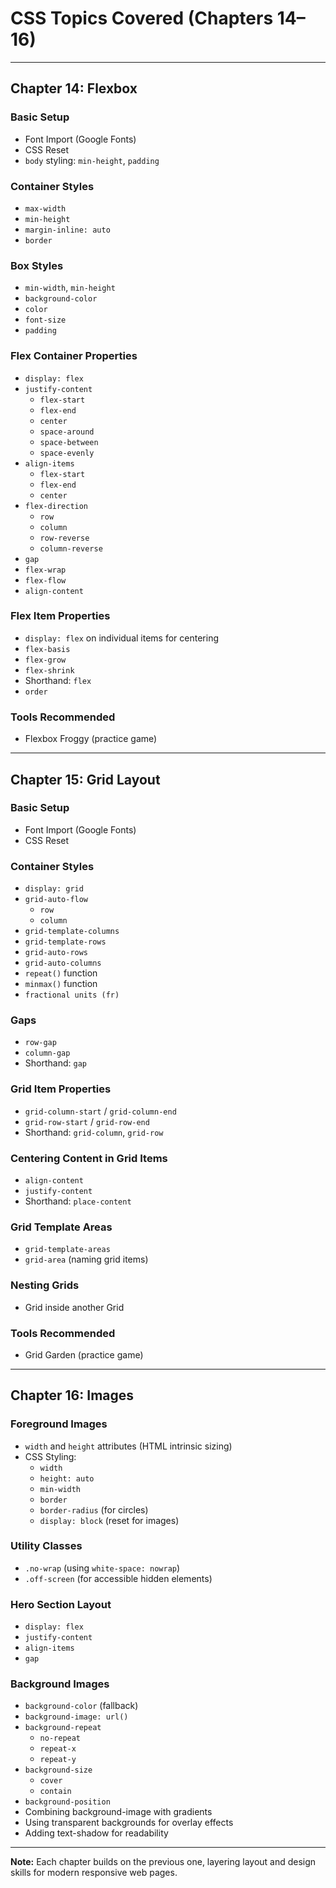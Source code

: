 # CSS Topics Covered (Chapters 14–16)

---

## Chapter 14: Flexbox

### Basic Setup
- Font Import (Google Fonts)
- CSS Reset
- `body` styling: `min-height`, `padding`

### Container Styles
- `max-width`
- `min-height`
- `margin-inline: auto`
- `border`

### Box Styles
- `min-width`, `min-height`
- `background-color`
- `color`
- `font-size`
- `padding`

### Flex Container Properties
- `display: flex`
- `justify-content`
  - `flex-start`
  - `flex-end`
  - `center`
  - `space-around`
  - `space-between`
  - `space-evenly`
- `align-items`
  - `flex-start`
  - `flex-end`
  - `center`
- `flex-direction`
  - `row`
  - `column`
  - `row-reverse`
  - `column-reverse`
- `gap`
- `flex-wrap`
- `flex-flow`
- `align-content`

### Flex Item Properties
- `display: flex` on individual items for centering
- `flex-basis`
- `flex-grow`
- `flex-shrink`
- Shorthand: `flex`
- `order`

### Tools Recommended
- Flexbox Froggy (practice game)

---

## Chapter 15: Grid Layout

### Basic Setup
- Font Import (Google Fonts)
- CSS Reset

### Container Styles
- `display: grid`
- `grid-auto-flow`
  - `row`
  - `column`
- `grid-template-columns`
- `grid-template-rows`
- `grid-auto-rows`
- `grid-auto-columns`
- `repeat()` function
- `minmax()` function
- `fractional units (fr)`

### Gaps
- `row-gap`
- `column-gap`
- Shorthand: `gap`

### Grid Item Properties
- `grid-column-start` / `grid-column-end`
- `grid-row-start` / `grid-row-end`
- Shorthand: `grid-column`, `grid-row`

### Centering Content in Grid Items
- `align-content`
- `justify-content`
- Shorthand: `place-content`

### Grid Template Areas
- `grid-template-areas`
- `grid-area` (naming grid items)

### Nesting Grids
- Grid inside another Grid

### Tools Recommended
- Grid Garden (practice game)

---

## Chapter 16: Images

### Foreground Images
- `width` and `height` attributes (HTML intrinsic sizing)
- CSS Styling:
  - `width`
  - `height: auto`
  - `min-width`
  - `border`
  - `border-radius` (for circles)
  - `display: block` (reset for images)

### Utility Classes
- `.no-wrap` (using `white-space: nowrap`)
- `.off-screen` (for accessible hidden elements)

### Hero Section Layout
- `display: flex`
- `justify-content`
- `align-items`
- `gap`

### Background Images
- `background-color` (fallback)
- `background-image: url()`
- `background-repeat`
  - `no-repeat`
  - `repeat-x`
  - `repeat-y`
- `background-size`
  - `cover`
  - `contain`
- `background-position`
- Combining background-image with gradients
- Using transparent backgrounds for overlay effects
- Adding text-shadow for readability

---

**Note:** Each chapter builds on the previous one, layering layout and design skills for modern responsive web pages.
